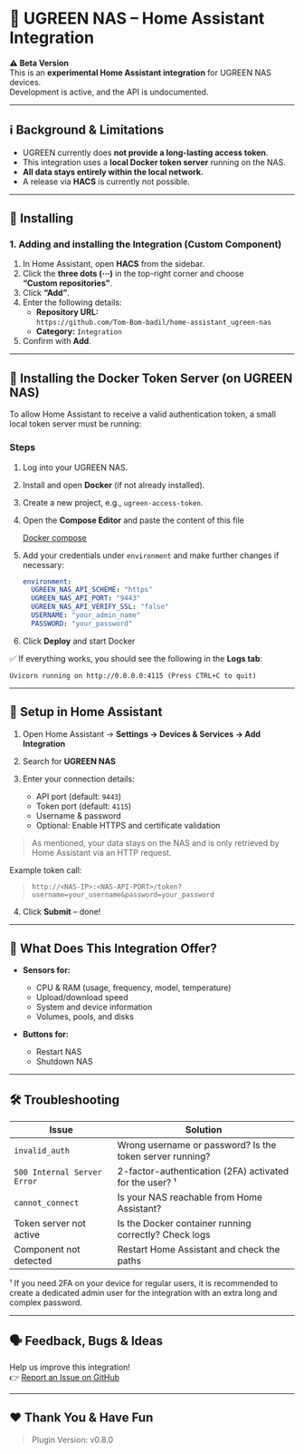 
# 🧩 UGREEN NAS – Home Assistant Integration

**⚠️ Beta Version**  
This is an **experimental Home Assistant integration** for UGREEN NAS devices.  
Development is active, and the API is undocumented.

---

## ℹ️ Background & Limitations

- UGREEN currently does **not provide a long-lasting access token**.
- This integration uses a **local Docker token server** running on the NAS.
- **All data stays entirely within the local network.**
- A release via **HACS** is currently not possible.

---

## 🔧 Installing

### 1. Adding and installing the Integration (Custom Component)

1. In Home Assistant, open **HACS** from the sidebar.
2. Click the **three dots (⋯)** in the top-right corner and choose  
   **“Custom repositories”**.
3. Click **“Add”**.
4. Enter the following details:
   - **Repository URL:**  
     `https://github.com/Tom-Bom-badil/home-assistant_ugreen-nas`
   - **Category:** `Integration`
5. Confirm with **Add**.

---

## 🐳 Installing the Docker Token Server (on UGREEN NAS)

To allow Home Assistant to receive a valid authentication token, a small local token server must be running:

### Steps

1. Log into your UGREEN NAS.

2. Install and open **Docker** (if not already installed).

3. Create a new project, e.g., `ugreen-access-token`.

4. Open the **Compose Editor** and paste the content of this file  

   [Docker compose](https://github.com/Tom-Bom-badil/home-assistant_ugreen-nas/blob/main/addons/docker-compose.yaml)

5. Add your credentials under `environment` and make further changes if necessary:

   ```yaml
   environment:
     UGREEN_NAS_API_SCHEME: "https"
     UGREEN_NAS_API_PORT: "9443"
     UGREEN_NAS_API_VERIFY_SSL: "false"
     USERNAME: "your_admin_name"
     PASSWORD: "your_password"
   ```

6. Click **Deploy** and start Docker

✅ If everything works, you should see the following in the **Logs tab**:

```
Uvicorn running on http://0.0.0.0:4115 (Press CTRL+C to quit)
```

---

## 🔗 Setup in Home Assistant

1. Open Home Assistant → **Settings → Devices & Services → Add Integration**

2. Search for **UGREEN NAS**

3. Enter your connection details:
   - API port (default: `9443`)
   - Token port (default: `4115`)
   - Username & password
   - Optional: Enable HTTPS and certificate validation

> As mentioned, your data stays on the NAS and is only retrieved by Home Assistant via an HTTP request.

 Example token call:  
> `http://<NAS-IP>:<NAS-API-PORT>/token?username=your_username&password=your_password`

4. Click **Submit** – done!

---

## 🧠 What Does This Integration Offer?

- **Sensors for:**
  - CPU & RAM (usage, frequency, model, temperature)
  - Upload/download speed
  - System and device information
  - Volumes, pools, and disks

- **Buttons for:**
  - Restart NAS
  - Shutdown NAS

---

## 🛠️ Troubleshooting

| Issue                       | Solution                                                              |
|-----------------------------|-----------------------------------------------------------------------|
| `invalid_auth`              | Wrong username or password? Is the token server running?              |
| `500 Internal Server Error` | 2-factor-authentication (2FA) activated for the user? ¹               |
| `cannot_connect`            | Is your NAS reachable from Home Assistant?                            |
| Token server not active     | Is the Docker container running correctly? Check logs                 |
| Component not detected      | Restart Home Assistant and check the paths                            |

¹ If you need 2FA on your device for regular users, it is recommended to create a dedicated admin user for the integration with an extra long and complex password.

---

## 🗣️ Feedback, Bugs & Ideas

Help us improve this integration!  
👉 [Report an Issue on GitHub](https://github.com/Tom-Bom-badil/home-assistant_ugreen-nas/issues)

---

## ❤️ Thank You & Have Fun

> Plugin Version: v0.8.0
